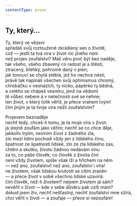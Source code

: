 ```yaml
---
contentType: prose
---
```


## Ty, který…

Ty, který ve vězení  
spřádáš svůj roztouženě zkrášlený sen o životě,  
což — jestli ta tvá víra v život nic jiného není  
než projev zoufalství? Máš věru proč být bez naděje,  
tak všeho, všeho zbavený co radost je a štěstí,  
ztracený, křehký, pohromě daný v plen;  
jak tonoucí se chytá stébla, jež ho nechce nésti,  
právě tak napínáš všechen svůj optimismus chromý,  
chrobáčku v nesnázích, ty nicko, pápěrko ty bědná,  
a celého se chápeš vesmíru, jenž na vědomí  
tě vůbec nebere a v netečnosti své se nehne;  
ten život, v který tolik věříš, je přece vrahem tvým!  
čím jiným je ta tvoje víra nežli zoufalstvím?

Projevem beznaděje  
nechť tedy, chceš-li tomu, je ta moje víra v život:  
já stejně zoufám jako věřím; nechť se co chce děje,  
jakkoliv trpím, neviním život z žádného zla,  
zlo mezi lidmi pochodí vždy jen z lidského činu,  
špatnost ze špatnosti lidské, zlo ze zla lidského zas,  
chtění a skutku; životu žádnou nedávám vinu  
za to, co páše člověk; co člověk z života činí  
není vždy životem, spíše však lží a hříchem na něm  
— než ano, zoufalství! než ano, zoufalství i víra!  
ne životem, však lidskou krutostí se cítím zraněn  
— a přece život v sobě všechno lidské uzavírá:  
čím člověk, než-li životem? nejsem životem já sám?  
nevěřit v život — kde v sebe důvěru pak vzíti mám?  
dokud jsem živ, nechť nešťastný, nechť zoufalství mne sžírá,  
chci věřit v život — a zoufaje — přece si nezoufám!
